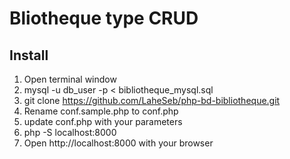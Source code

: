 # Bliotheque type CRUD 

## Install
1. Open terminal window
2. mysql -u db_user -p < bibliotheque_mysql.sql
3. git clone https://github.com/LaheSeb/php-bd-bibliotheque.git
4. Rename conf.sample.php to conf.php
5. update conf.php with your parameters
6. php -S localhost:8000
7. Open http://localhost:8000 with your browser